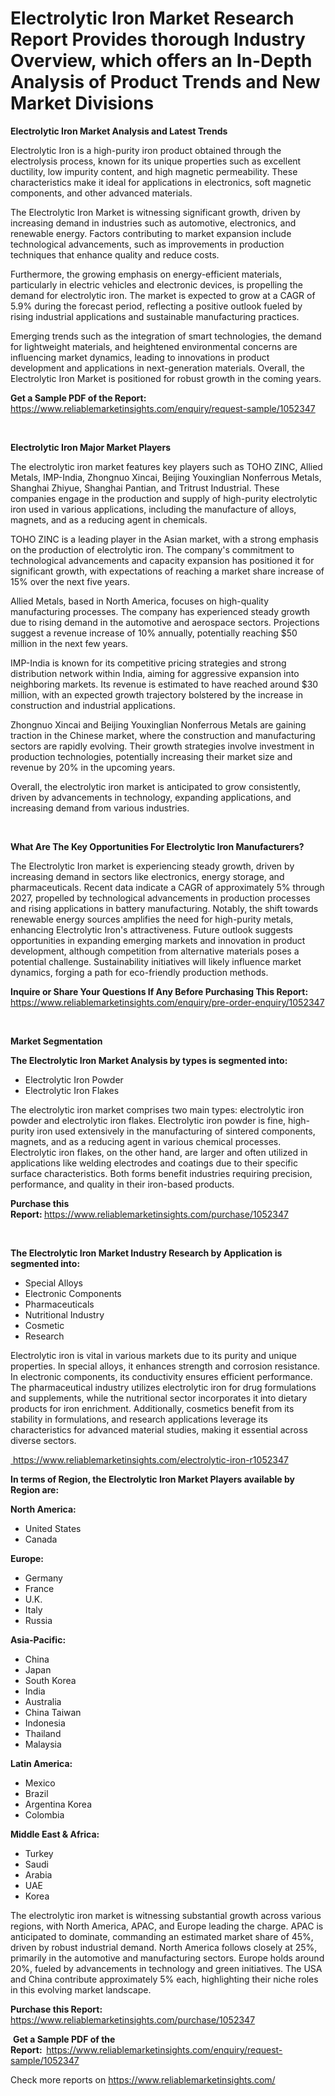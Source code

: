 <p><h1>Electrolytic Iron Market Research Report Provides thorough Industry Overview, which offers an In-Depth Analysis of Product Trends and New Market Divisions</h1></p><p><strong>Electrolytic Iron Market Analysis and Latest Trends</strong></p>
<p><p>Electrolytic Iron is a high-purity iron product obtained through the electrolysis process, known for its unique properties such as excellent ductility, low impurity content, and high magnetic permeability. These characteristics make it ideal for applications in electronics, soft magnetic components, and other advanced materials. </p><p>The Electrolytic Iron Market is witnessing significant growth, driven by increasing demand in industries such as automotive, electronics, and renewable energy. Factors contributing to market expansion include technological advancements, such as improvements in production techniques that enhance quality and reduce costs. </p><p>Furthermore, the growing emphasis on energy-efficient materials, particularly in electric vehicles and electronic devices, is propelling the demand for electrolytic iron. The market is expected to grow at a CAGR of 5.9% during the forecast period, reflecting a positive outlook fueled by rising industrial applications and sustainable manufacturing practices. </p><p>Emerging trends such as the integration of smart technologies, the demand for lightweight materials, and heightened environmental concerns are influencing market dynamics, leading to innovations in product development and applications in next-generation materials. Overall, the Electrolytic Iron Market is positioned for robust growth in the coming years.</p></p>
<p><strong>Get a Sample PDF of the Report:&nbsp;</strong> <a href="https://www.reliablemarketinsights.com/enquiry/request-sample/1052347?utm_campaign=1937&utm_medium=2&utm_source=Github&utm_content=ia&utm_term=30012025&utm_id=electrolytic-iron">https://www.reliablemarketinsights.com/enquiry/request-sample/1052347</a></p>
<p>&nbsp;</p>
<p><strong>Electrolytic Iron Major Market Players</strong></p>
<p><p>The electrolytic iron market features key players such as TOHO ZINC, Allied Metals, IMP-India, Zhongnuo Xincai, Beijing Youxinglian Nonferrous Metals, Shanghai Zhiyue, Shanghai Pantian, and Tritrust Industrial. These companies engage in the production and supply of high-purity electrolytic iron used in various applications, including the manufacture of alloys, magnets, and as a reducing agent in chemicals.</p><p>TOHO ZINC is a leading player in the Asian market, with a strong emphasis on the production of electrolytic iron. The company's commitment to technological advancements and capacity expansion has positioned it for significant growth, with expectations of reaching a market share increase of 15% over the next five years. </p><p>Allied Metals, based in North America, focuses on high-quality manufacturing processes. The company has experienced steady growth due to rising demand in the automotive and aerospace sectors. Projections suggest a revenue increase of 10% annually, potentially reaching $50 million in the next few years.</p><p>IMP-India is known for its competitive pricing strategies and strong distribution network within India, aiming for aggressive expansion into neighboring markets. Its revenue is estimated to have reached around $30 million, with an expected growth trajectory bolstered by the increase in construction and industrial applications.</p><p>Zhongnuo Xincai and Beijing Youxinglian Nonferrous Metals are gaining traction in the Chinese market, where the construction and manufacturing sectors are rapidly evolving. Their growth strategies involve investment in production technologies, potentially increasing their market size and revenue by 20% in the upcoming years.</p><p>Overall, the electrolytic iron market is anticipated to grow consistently, driven by advancements in technology, expanding applications, and increasing demand from various industries.</p></p>
<p>&nbsp;</p>
<p><strong>What Are The Key Opportunities For Electrolytic Iron Manufacturers?</strong></p>
<p><p>The Electrolytic Iron market is experiencing steady growth, driven by increasing demand in sectors like electronics, energy storage, and pharmaceuticals. Recent data indicate a CAGR of approximately 5% through 2027, propelled by technological advancements in production processes and rising applications in battery manufacturing. Notably, the shift towards renewable energy sources amplifies the need for high-purity metals, enhancing Electrolytic Iron's attractiveness. Future outlook suggests opportunities in expanding emerging markets and innovation in product development, although competition from alternative materials poses a potential challenge. Sustainability initiatives will likely influence market dynamics, forging a path for eco-friendly production methods.</p></p>
<p><strong>Inquire or Share Your Questions If Any Before Purchasing This Report:</strong> <a href="https://www.reliablemarketinsights.com/enquiry/pre-order-enquiry/1052347?utm_campaign=1937&utm_medium=2&utm_source=Github&utm_content=ia&utm_term=30012025&utm_id=electrolytic-iron">https://www.reliablemarketinsights.com/enquiry/pre-order-enquiry/1052347</a></p>
<p>&nbsp;</p>
<p><strong>Market Segmentation</strong></p>
<p><strong>The Electrolytic Iron Market Analysis by types is segmented into:</strong></p>
<p><ul><li>Electrolytic Iron Powder</li><li>Electrolytic Iron Flakes</li></ul></p>
<p><p>The electrolytic iron market comprises two main types: electrolytic iron powder and electrolytic iron flakes. Electrolytic iron powder is fine, high-purity iron used extensively in the manufacturing of sintered components, magnets, and as a reducing agent in various chemical processes. Electrolytic iron flakes, on the other hand, are larger and often utilized in applications like welding electrodes and coatings due to their specific surface characteristics. Both forms benefit industries requiring precision, performance, and quality in their iron-based products.</p></p>
<p><strong>Purchase this Report:&nbsp;</strong><a href="https://www.reliablemarketinsights.com/purchase/1052347?utm_campaign=1937&utm_medium=2&utm_source=Github&utm_content=ia&utm_term=30012025&utm_id=electrolytic-iron">https://www.reliablemarketinsights.com/purchase/1052347</a></p>
<p>&nbsp;</p>
<p><strong>The Electrolytic Iron Market Industry Research by Application is segmented into:</strong></p>
<p><ul><li>Special Alloys</li><li>Electronic Components</li><li>Pharmaceuticals</li><li>Nutritional Industry</li><li>Cosmetic</li><li>Research</li></ul></p>
<p><p>Electrolytic iron is vital in various markets due to its purity and unique properties. In special alloys, it enhances strength and corrosion resistance. In electronic components, its conductivity ensures efficient performance. The pharmaceutical industry utilizes electrolytic iron for drug formulations and supplements, while the nutritional sector incorporates it into dietary products for iron enrichment. Additionally, cosmetics benefit from its stability in formulations, and research applications leverage its characteristics for advanced material studies, making it essential across diverse sectors.</p></p>
<p><a href="https://www.reliablemarketinsights.com/electrolytic-iron-r1052347?utm_campaign=1937&utm_medium=2&utm_source=Github&utm_content=ia&utm_term=30012025&utm_id=electrolytic-iron">&nbsp;https://www.reliablemarketinsights.com/electrolytic-iron-r1052347</a></p>
<p><strong>In terms of Region, the Electrolytic Iron Market Players available by Region are:</strong></p>
<p>
    <p> <strong> North America: </strong>
        <ul>
            <li>United States</li>
            <li>Canada</li>
        </ul>
        </p> 
    <p> <strong> Europe: </strong>
        <ul>
            <li>Germany</li>
            <li>France</li>
            <li>U.K.</li>
            <li>Italy</li>
            <li>Russia</li>
        </ul>
        </p> 
    <p> <strong> Asia-Pacific: </strong>
        <ul>
            <li>China</li>
            <li>Japan</li>
            <li>South Korea</li>
            <li>India</li>
            <li>Australia</li>
            <li>China Taiwan</li>
            <li>Indonesia</li>
            <li>Thailand</li>
            <li>Malaysia</li>
        </ul>
        </p> 
    <p> <strong> Latin America: </strong>
        <ul>
            <li>Mexico</li>
            <li>Brazil</li>
            <li>Argentina Korea</li>
            <li>Colombia</li>
        </ul>
        </p> 
    <p> <strong> Middle East & Africa: </strong>
        <ul>
            <li>Turkey</li>
            <li>Saudi</li>
            <li>Arabia</li>
            <li>UAE</li>
            <li>Korea</li>
        </ul>
    </p>
    </p>
<p><p>The electrolytic iron market is witnessing substantial growth across various regions, with North America, APAC, and Europe leading the charge. APAC is anticipated to dominate, commanding an estimated market share of 45%, driven by robust industrial demand. North America follows closely at 25%, primarily in the automotive and manufacturing sectors. Europe holds around 20%, fueled by advancements in technology and green initiatives. The USA and China contribute approximately 5% each, highlighting their niche roles in this evolving market landscape.</p></p>
<p><strong>Purchase this Report: </strong><a href="https://www.reliablemarketinsights.com/purchase/1052347?utm_campaign=1937&utm_medium=2&utm_source=Github&utm_content=ia&utm_term=30012025&utm_id=electrolytic-iron">https://www.reliablemarketinsights.com/purchase/1052347</a></p>
<p>&nbsp;<strong>Get a Sample PDF of the Report:&nbsp;&nbsp;</strong><a href="https://www.reliablemarketinsights.com/enquiry/request-sample/1052347?utm_campaign=1937&utm_medium=2&utm_source=Github&utm_content=ia&utm_term=30012025&utm_id=electrolytic-iron">https://www.reliablemarketinsights.com/enquiry/request-sample/1052347</a></p>
<p><strong></strong></p>
<p>Check more reports on <a href="https://www.reliablemarketinsights.com/?utm_campaign=1937&utm_medium=2&utm_source=Github&utm_content=ia&utm_term=30012025&utm_id=electrolytic-iron">https://www.reliablemarketinsights.com/</a></p>